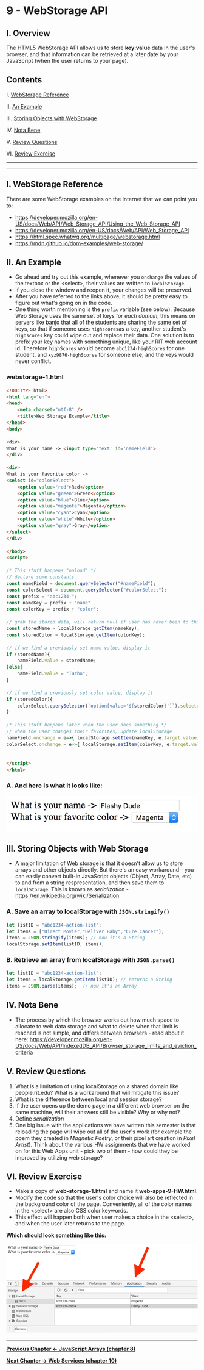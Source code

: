 # 9 - WebStorage API

## I. Overview
The HTML5 WebStorage API allows us to store **key:value** data in the user's browser, and that information can be retrieved at a later date by your JavaScript (when the user returns to your page).

## Contents
<!--- Local Navigation --->
I. [WebStorage Reference](#section1)

II. [An Example](#section2)

III. [Storing Objects with WebStorage](#section3)

IV. [Nota Bene](#section4)

V. [Review Questions](#section5)

VI. [Review Exercise](#section6)

<hr><hr>

## I. <a id="section1">WebStorage Reference
There are some WebStorage examples on the Internet that we can point you to:

- https://developer.mozilla.org/en-US/docs/Web/API/Web_Storage_API/Using_the_Web_Storage_API
- https://developer.mozilla.org/en-US/docs/Web/API/Web_Storage_API
- https://html.spec.whatwg.org/multipage/webstorage.html
- https://mdn.github.io/dom-examples/web-storage/


## II. <a id="section2">An Example

- Go ahead and try out this example, whenever you `onchange` the values of the textbox or the &lt;select>, their values are written to `localStorage`. 
- If you close the window and reopen it, your changes will be preserved.  
- After you have referred to the links above, it should be pretty easy to figure out what's going on in the code.
- One thing worth mentioning is the `prefix` variable (see below). Because Web Storage uses the same set of keys for *each domain*, this means on servers like banjo that all of the students are sharing the same set of keys, so that if someone uses `highscores`as a key, another student's `highscores` key could wipe out and replace their data. One solution is to prefix your key names with something unique, like your RIT web account id. Therefore `highScores` would become `abc1234-highScores` for one student, and `xyz9876-highScores` for someone else, and the keys would never conflict.

### webstorage-1.html
```html
<!DOCTYPE html>
<html lang="en">
<head>
	<meta charset="utf-8" />
	<title>Web Storage Example</title>
</head>
<body>

<div>
What is your name -> <input type='text' id='nameField'>
</div>

<div>
What is your favorite color -> 
<select id="colorSelect">
	<option value="red">Red</option>
	<option value="green">Green</option>
	<option value="blue">Blue</option>
	<option value="magenta">Magenta</option>
	<option value="cyan">Cyan</option>
	<option value="white">White</option>
	<option value="gray">Gray</option>
</select>
</div>

</body>
<script>

/* This stuff happens "onload" */
// declare some constants
const nameField = document.querySelector("#nameField");
const colorSelect = document.querySelector("#colorSelect");
const prefix = "abc1234-";
const nameKey = prefix + "name"
const colorKey = prefix + "color";

// grab the stored data, will return null if user has never been to this page
const storedName = localStorage.getItem(nameKey);
const storedColor = localStorage.getItem(colorKey);

// if we find a previously set name value, display it
if (storedName){
	nameField.value = storedName;
}else{
	nameField.value = "Turbo";
}

// if we find a previously set color value, display it
if (storedColor){
	colorSelect.querySelector(`option[value='${storedColor}']`).selected = true;
}

/* This stuff happens later when the user does something */
// when the user changes their favorites, update localStorage
nameField.onchange = e=>{ localStorage.setItem(nameKey, e.target.value); };
colorSelect.onchange = e=>{ localStorage.setItem(colorKey, e.target.value); };


</script>
</html>
```

### A. And here is what it looks like:

![Web Page](_images/web-storage-1.jpg)


## III. <a id="section3">Storing Objects with Web Storage
- A major limitation of Web storage is that it doesn't allow us to store arrays and other objects directly. But there's an easy workaround - you can easily convert built-in JavaScript objects (Object, Array, Date, etc) to and from a string respresentation, and then save them to `localStorage`. This is known as *serialization* - https://en.wikipedia.org/wiki/Serialization

### A. Save an array to localStorage with `JSON.stringify()`

```javascript
let listID = "abc1234-action-list";
let items = ["Direct Movie","Deliver Baby","Cure Cancer"];
items = JSON.stringify(items); // now it's a String
localStorage.setItem(listID, items);
```

### B. Retrieve an array from localStorage with `JSON.parse()`

```javascript
let listID = "abc1234-action-list";
let items = localStorage.getItem(listID); // returns a String
items = JSON.parse(items);  // now it's an Array
```

## IV. <a id="section4">Nota Bene
- The process by which the browser works out how much space to allocate to web data storage and what to delete when that limit is reached is not simple, and differs between browsers - read about it here: https://developer.mozilla.org/en-US/docs/Web/API/IndexedDB_API/Browser_storage_limits_and_eviction_criteria


## V. <a id="section5">Review Questions
1. What is a limitation of using localStorage on a shared domain like people.rit.edu? What is a workaround that will mitigate this issue?
1. What is the difference between local and session storage?
1. If the user opens up the demo page in a different web browser on the same machine, will their answers still be visible? Why or why not?
1. Define *serialization*
1. One big issue with the applications we have written this semester is that reloading the page will wipe out all of the user's work (for example the poem they created in *Magnetic Poetry*, or their pixel art creation in *Pixel Artist*). Think about the various HW assignments that we have worked on for this Web Apps unit - pick two of them - how could they be improved by utilizing web storage?

## VI. <a id="section6">Review Exercise
- Make a copy of **web-storage-1.html** and name it **web-apps-9-HW.html**. 
- Modify the code so that the user's color choice will also be reflected in the background color of the page. Conveniently, all of the color names in the &lt;select> are also CSS color keywords.
- This effect will happen both when user makes a choice in the &lt;select>, and when the user later returns to the page.

**Which should look something like this:**

![Web Page](_images/web-storage-3.jpg)

<hr>

**[Previous Chapter <- JavaScript Arrays (chapter 8)](web-apps-8.md)**

**[Next Chapter -> Web Services (chapter 10)](web-apps-10.md)**
